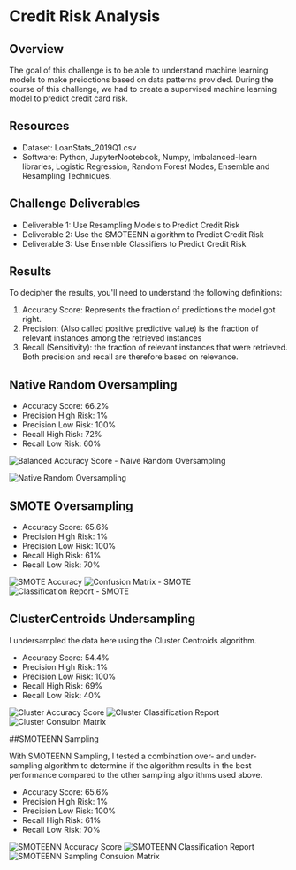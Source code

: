 # Credit Risk Analysis

## Overview 
The goal of this challenge is to be able to understand machine learning models to make preidctions based on data patterns provided. During the course of this challenge, we had to create a supervised machine learning model to predict credit card risk. 

## Resources 
- Dataset: LoanStats_2019Q1.csv
- Software: Python, JupyterNootebook, Numpy, Imbalanced-learn libraries, Logistic Regression, Random Forest Modes, Ensemble and Resampling Techniques.

## Challenge Deliverables
- Deliverable 1: Use Resampling Models to Predict Credit Risk
- Deliverable 2: Use the SMOTEENN algorithm to Predict Credit Risk
- Deliverable 3: Use Ensemble Classifiers to Predict Credit Risk

## Results 

To decipher the results, you'll need to understand the following definitions:
1. Accuracy Score: Represents the fraction of predictions the model got right. 
2. Precision: (Also called positive predictive value) is the fraction of relevant instances among the retrieved instances
3. Recall (Sensitivity): the fraction of relevant instances that were retrieved. Both precision and recall are therefore based on relevance.

## Native Random Oversampling 
- Accuracy Score: 66.2%
- Precision High Risk: 1%
- Precision Low Risk: 100%
- Recall High Risk: 72%
- Recall Low Risk: 60%

![Balanced Accuracy Score - Naive Random Oversampling](https://user-images.githubusercontent.com/102767530/200698997-d01cae1c-9e1e-4fde-ae03-1051ba2d8ce9.png)

![Native Random Oversampling ](https://user-images.githubusercontent.com/102767530/200698376-7caf63a8-1918-4adc-b873-b973293b2454.png)

## SMOTE Oversampling
- Accuracy Score: 65.6%
- Precision High Risk: 1%
- Precision Low Risk: 100%
- Recall High Risk: 61%
- Recall Low Risk: 70%

![SMOTE Accuracy ](https://user-images.githubusercontent.com/102767530/200699385-9fcef3b4-653a-42e7-af40-aad6459d05d1.png)
![Confusion Matrix - SMOTE](https://user-images.githubusercontent.com/102767530/200699537-23b9ea00-e83b-4127-a28c-00800ebd7143.png)
![Classification Report - SMOTE](https://user-images.githubusercontent.com/102767530/200699616-3ab2411a-e68c-4ed9-b432-fed400ab92eb.png)

## ClusterCentroids Undersampling

I undersampled the data here using the Cluster Centroids algorithm. 

- Accuracy Score: 54.4%
- Precision High Risk: 1%
- Precision Low Risk: 100%
- Recall High Risk: 69%
- Recall Low Risk: 40%

![Cluster Accuracy Score](https://user-images.githubusercontent.com/102767530/200700411-0f389f48-27e8-44b0-aaa9-231f9b562db8.png)
![Cluster Classification Report](https://user-images.githubusercontent.com/102767530/200700547-42aa1e47-5fec-4057-bae4-27a643038588.png)
![Cluster Consuion Matrix](https://user-images.githubusercontent.com/102767530/200700557-d56964c4-1d11-464d-a75a-60883dcc604c.png)

##SMOTEENN Sampling

With SMOTEENN Sampling, I tested a combination over- and under-sampling algorithm to determine if the algorithm results in the best performance compared to the other sampling algorithms used above.

- Accuracy Score: 65.6%
- Precision High Risk: 1%
- Precision Low Risk: 100%
- Recall High Risk: 61%
- Recall Low Risk: 70%

![SMOTEENN Accuracy Score](https://user-images.githubusercontent.com/102767530/200701371-90223677-980a-4dca-a742-432f192f3510.png)
![SMOTEENN Classification Report](https://user-images.githubusercontent.com/102767530/200701375-bdfff74a-8cd9-4887-8eea-bf2fcd69cdee.png)
![SMOTEENN Sampling Consuion Matrix](https://user-images.githubusercontent.com/102767530/200701391-8a8f253f-338d-4646-adbc-691885c8c80a.png)


